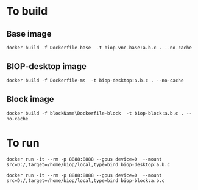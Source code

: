 
# To build

## Base image
```
docker build -f Dockerfile-base  -t biop-vnc-base:a.b.c . --no-cache
```
## BIOP-desktop image
```
docker build -f Dockerfile-ms  -t biop-desktop:a.b.c . --no-cache
```

## Block image
```
docker build -f blockName\Dockerfile-block  -t biop-block:a.b.c . --no-cache
```


# To run 

```
docker run -it --rm -p 8888:8888 --gpus device=0  --mount src=D:/,target=/home/biop/local,type=bind biop-desktop:a.b.c
```

```
docker run -it --rm -p 8888:8888 --gpus device=0  --mount src=D:/,target=/home/biop/local,type=bind biop-block:a.b.c
```
